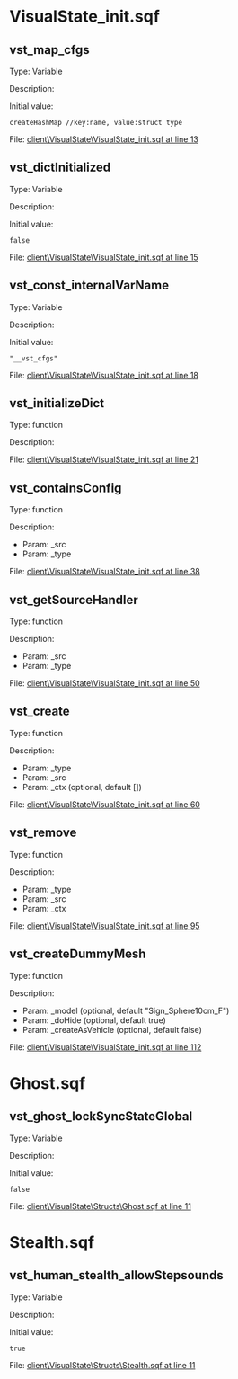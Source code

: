 # VisualState_init.sqf

## vst_map_cfgs

Type: Variable

Description: 


Initial value:
```sqf
createHashMap //key:name, value:struct type
```
File: [client\VisualState\VisualState_init.sqf at line 13](../../../Src/client/VisualState/VisualState_init.sqf#L13)
## vst_dictInitialized

Type: Variable

Description: 


Initial value:
```sqf
false
```
File: [client\VisualState\VisualState_init.sqf at line 15](../../../Src/client/VisualState/VisualState_init.sqf#L15)
## vst_const_internalVarName

Type: Variable

Description: 


Initial value:
```sqf
"__vst_cfgs"
```
File: [client\VisualState\VisualState_init.sqf at line 18](../../../Src/client/VisualState/VisualState_init.sqf#L18)
## vst_initializeDict

Type: function

Description: 


File: [client\VisualState\VisualState_init.sqf at line 21](../../../Src/client/VisualState/VisualState_init.sqf#L21)
## vst_containsConfig

Type: function

Description: 
- Param: _src
- Param: _type

File: [client\VisualState\VisualState_init.sqf at line 38](../../../Src/client/VisualState/VisualState_init.sqf#L38)
## vst_getSourceHandler

Type: function

Description: 
- Param: _src
- Param: _type

File: [client\VisualState\VisualState_init.sqf at line 50](../../../Src/client/VisualState/VisualState_init.sqf#L50)
## vst_create

Type: function

Description: 
- Param: _type
- Param: _src
- Param: _ctx (optional, default [])

File: [client\VisualState\VisualState_init.sqf at line 60](../../../Src/client/VisualState/VisualState_init.sqf#L60)
## vst_remove

Type: function

Description: 
- Param: _type
- Param: _src
- Param: _ctx

File: [client\VisualState\VisualState_init.sqf at line 95](../../../Src/client/VisualState/VisualState_init.sqf#L95)
## vst_createDummyMesh

Type: function

Description: 
- Param: _model (optional, default "Sign_Sphere10cm_F")
- Param: _doHide (optional, default true)
- Param: _createAsVehicle (optional, default false)

File: [client\VisualState\VisualState_init.sqf at line 112](../../../Src/client/VisualState/VisualState_init.sqf#L112)
# Ghost.sqf

## vst_ghost_lockSyncStateGlobal

Type: Variable

Description: 


Initial value:
```sqf
false
```
File: [client\VisualState\Structs\Ghost.sqf at line 11](../../../Src/client/VisualState/Structs/Ghost.sqf#L11)
# Stealth.sqf

## vst_human_stealth_allowStepsounds

Type: Variable

Description: 


Initial value:
```sqf
true
```
File: [client\VisualState\Structs\Stealth.sqf at line 11](../../../Src/client/VisualState/Structs/Stealth.sqf#L11)

